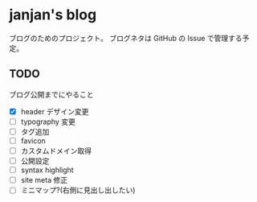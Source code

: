 # janjan's blog

ブログのためのプロジェクト。
ブログネタは GitHub の Issue で管理する予定。

## TODO

ブログ公開までにやること

- [x] header デザイン変更
- [ ] typography 変更
- [ ] タグ追加
- [ ] favicon
- [ ] カスタムドメイン取得
- [ ] 公開設定
- [ ] syntax highlight
- [ ] site meta 修正
- [ ] ミニマップ?(右側に見出し出したい)
